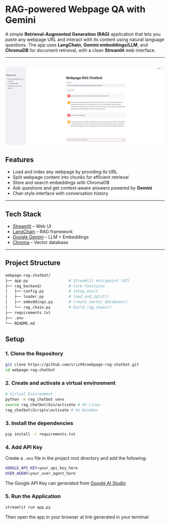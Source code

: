 # RAG-powered Webpage QA with Gemini

A simple **Retrieval-Augmented Generation (RAG)** application that lets you paste any webpage URL and interact with its content using natural language questions. The app uses **LangChain**, **Gemini embeddings/LLM**, and **ChromaDB** for document retrieval, with a clean **Streamlit** web interface.

---
![Chatbot Screenshot](assets/rag_chat.png)
---
## Features
-  Load and index any webpage by providing its URL  
-  Split webpage content into chunks for efficient retrieval  
-  Store and search embeddings with ChromaDB  
-  Ask questions and get context-aware answers powered by **Gemini**  
-  Chat-style interface with conversation history  

---

## Tech Stack
- [Streamlit](https://streamlit.io/) – Web UI  
- [LangChain](https://www.langchain.com/) – RAG framework  
- [Google Gemini](https://ai.google/) – LLM + Embeddings  
- [Chroma](https://www.trychroma.com/) – Vector database  

---

## Project Structure

```bash
webpage-rag-chatbot/
├── app.py                  # Streamlit entrypoint (UI)
├── rag_backend/            # Core functions
│   ├── config.py           # setup_env()
│   ├── loader.py           # load_and_split()
│   ├── embeddings.py       # create_vector_database()
│   └── rag_chain.py        # build_rag_chain()
├── requirements.txt
├── .env
└── README.md
```
##  Setup

### 1. Clone the Repository
```bash
git clone https://github.com/sriz99/webpage-rag-chatbot.git
cd webpage-rag-chatbot
```
### 2. Create and activate a virtual environment
```bash
# Virtual Environment
python -m rag_chatbot venv 
source rag_chatbot/bin/activate # On Linux
rag_chatbot\Scripts\activate # On Windows
```
### 3. Install the dependencies
```bash
pip install -r requirements.txt
```

### 4. Add API Key

Create a `.env` file in the project root directory and add the following:
```bash
GOOGLE_API_KEY=your_api_key_here
USER_AGENT=your_user_agent_here
```
The Google API Key can generated from [Google AI Studio](https://aistudio.google.com/api-keys)

### 5. Run the Application
```bash
streamlit run app.py
```
Then open the app in your browser at link generated in your terminal

